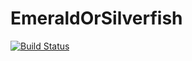 # EmeraldOrSilverfish

[![Build Status](https://travis-ci.org/RebelliousUno/EmeraldOrSilverfish.png?branch=master)](https://travis-ci.org/RebelliousUno/EmeraldOrSilverfish)
